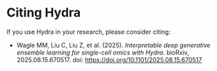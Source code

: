 # Citing Hydra

If you use Hydra in your research, please consider citing:</br>
- Wagle MM, Liu C, Liu Z, et al. (2025). *Interpretable deep generative ensemble learning for single-cell omics with Hydra*. bioRxiv, 2025.08.15.670517. doi: <a href="https://doi.org/10.1101/2025.08.15.670517">https://doi.org/10.1101/2025.08.15.670517</a>
